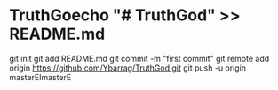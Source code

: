 # TruthGoecho "# TruthGod" >> README.md
git init
git add README.md
git commit -m "first commit"
git remote add origin https://github.com/Ybarrag/TruthGod.git
git push -u origin masterElmasterE
